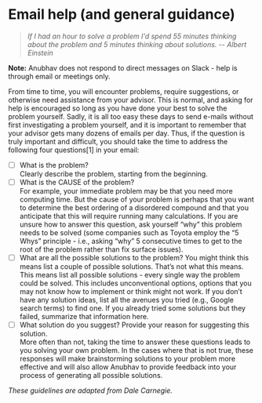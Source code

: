# Email help (and general guidance)

> _If I had an hour to solve a problem I'd spend 55 minutes thinking about the problem and 5 minutes thinking about solutions. -- Albert Einstein_

**Note:** Anubhav does not respond to direct messages on Slack - help is through email or meetings only.

From time to time, you will encounter problems, require suggestions, or otherwise need assistance from your advisor. This is normal, and asking for help is encouraged so long as you have done your best to solve the problem yourself. Sadly, it is all too easy these days to send e-mails without first investigating a problem yourself, and it is important to remember that your advisor gets many dozens of emails per day. Thus, if the question is truly important and difficult, you should take the time to address the following four questions\[1] in your email:

* [ ] What is the problem? \
  Clearly describe the problem, starting from the beginning.&#x20;
* [ ] What is the CAUSE of the problem? \
  For example, your immediate problem may be that you need more computing time. But the cause of your problem is perhaps that you want to determine the best ordering of a disordered compound and that you anticipate that this will require running many calculations. If you are unsure how to answer this question, ask yourself “why” this problem needs to be solved (some companies such as Toyota employ the “5 Whys” principle - i.e., asking “why” 5 consecutive times to get to the root of the problem rather than fix surface issues).
* [ ] What are all the possible solutions to the problem? You might think this means list a couple of possible solutions. That’s not what this means. This means list all possible solutions - every single way the problem could be solved. This includes unconventional options, options that you may not know how to implement or think might not work. If you don’t have any solution ideas, list all the avenues you tried (e.g., Google search terms) to find one. If you already tried some solutions but they failed, summarize that information here.
* [ ] What solution do you suggest? Provide your reason for suggesting this solution. \
  More often than not, taking the time to answer these questions leads to you solving your own problem. In the cases where that is not true, these responses will make brainstorming solutions to your problem more effective and will also allow Anubhav to provide feedback into your process of generating all possible solutions.

_These guidelines are adapted from Dale Carnegie._
